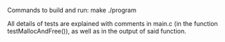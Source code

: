 Commands to build and run:
make
./program

All details of tests are explained with comments in main.c (in the function testMallocAndFree()), as well as in the output of said function.